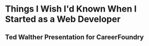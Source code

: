 # Things I Wish I'd Known When I Started as a Web Developer
## Ted Walther Presentation for CareerFoundry

